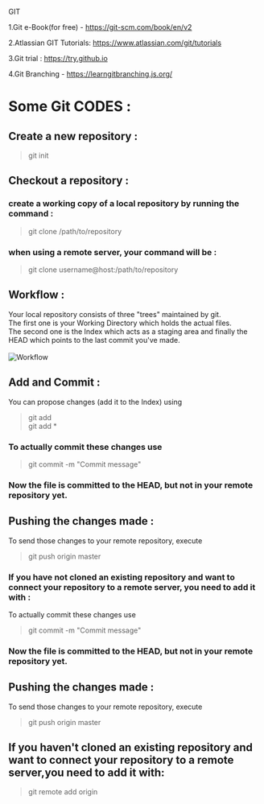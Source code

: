 GIT 


1.Git e-Book(for free) - https://git-scm.com/book/en/v2

2.Atlassian GIT Tutorials: https://www.atlassian.com/git/tutorials

3.Git trial : https://try.github.io

4.Git Branching - https://learngitbranching.js.org/

# Some Git CODES :<br>
## Create a new repository :<br>
> git init<br>
## Checkout a repository :<br>
### create a working copy of a local repository by running the command :<br>
> git clone /path/to/repository<br>
### when using a remote server, your command will be :<br>
> git clone username@host:/path/to/repository <br>
## Workflow :<br>
Your local repository consists of three "trees" maintained by git.<br> The first one is your Working Directory which holds the actual files.<br> The second one is the Index which acts as a staging area and finally the HEAD which points to the last commit you've made.<br><br>
![Workflow](http://rogerdudler.github.io/git-guide/img/trees.png)<br>
## Add and Commit :<br>
You can propose changes (add it to the Index) using<br>
> git add <filename><br>
> git add *<br>
### To actually commit these changes use <br>
> git commit -m "Commit message"<br>
### Now the file is committed to the HEAD, but not in your remote repository yet.<br>
## Pushing the changes made :<br>
To send those changes to your remote repository, execute <br>
> git push origin master<br>
### If you have not cloned an existing repository and want to connect your repository to a remote server, you need to add it with :<br>
To actually commit these changes use <br>
> git commit -m "Commit message"<br>
### Now the file is committed to the HEAD, but not in your remote repository yet.
## Pushing the changes made :<br>
To send those changes to your remote repository, execute <br>
> git push origin master<br>
## If you haven't cloned an existing repository and want to connect your repository to a remote server,you need to add it with:<br>
> git remote add origin <server>

